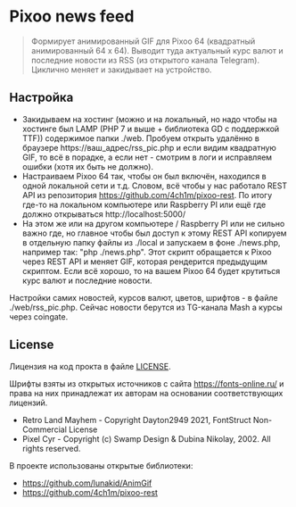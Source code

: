 # Pixoo news feed

> Формирует анимированный GIF для Pixoo 64 (квадратный анимированный 64 x 64). Выводит туда актуальный курс валют и последние новости из RSS (из открытого канала Telegram). Циклично меняет и закидывает на устройство.

## Настройка

* Закидываем на хостинг (можно и на локальный, но надо чтобы на хостинге был LAMP (PHP 7 и выше + библиотека GD с поддержкой TTF)) содержимое папки ./web. Пробуем открыть удалённо в браузере https://ваш_адрес/rss_pic.php и если видим квадратную GIF, то всё в порадке, а если нет - смотрим в логи и исправляем ошибки (хотя их быть не должно).
* Настраиваем Pixoo 64 так, чтобы он был включён, находился в одной локальной сети и т.д. Словом, всё чтобы у нас работало REST API из репозитория https://github.com/4ch1m/pixoo-rest. По итогу где-то на локальном компьютере или Raspberry PI или ещё где должно открываться http://localhost:5000/
* На этом же или на другом компьютере / Raspberry PI или не сильно важно где, но главное чтобы был доступ к этому REST API копируем в отдельную папку файлы из ./local и запускаем в фоне ./news.php, например так: "php ./news.php". Этот скрипт обращается к Pixoo через REST API и меняет GIF, которая рендерится предыдущим скриптом. Если всё хорошо, то на вашем Pixoo 64 будет крутиться курс валют и последние новости.

Настройки самих новостей, курсов валют, цветов, шрифтов - в файле ./web/rss_pic.php. Сейчас новости берутся из TG-канала Mash а курсы через coingate.

## License

Лицензия на код прокта в файле [LICENSE](LICENSE).

Шрифты взяты из открытых источников с сайта https://fonts-online.ru/ и права на них принадлежат их авторам на основании соответствующих лицензий.
* Retro Land Mayhem - Copyright Dayton2949 2021, FontStruct Non-Commercial License
* Pixel Cyr - Copyright (c) Swamp Design & Dubina Nikolay, 2002. All rights reserved.

В проекте использованы открытые библиотеки:
* https://github.com/lunakid/AnimGif
* https://github.com/4ch1m/pixoo-rest
